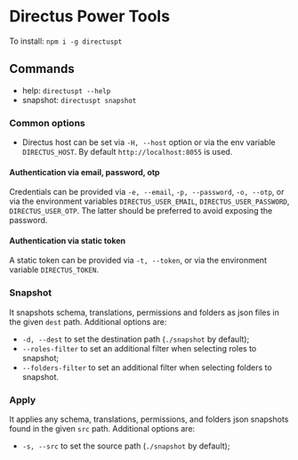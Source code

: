 # Directus Power Tools

To install: `npm i -g directuspt`

## Commands

- help: `directuspt --help`
- snapshot: `directuspt snapshot`

### Common options

- Directus host can be set via `-H, --host` option or via the env variable `DIRECTUS_HOST`. By default `http://localhost:8055` is used.

#### Authentication via email, password, otp

Credentials can be provided via `-e, --email`, `-p, --password`, `-o, --otp`, or via the environment variables `DIRECTUS_USER_EMAIL`, `DIRECTUS_USER_PASSWORD`, `DIRECTUS_USER_OTP`. The latter should be preferred to avoid exposing the password.

#### Authentication via static token

A static token can be provided via `-t, --token`, or via the environment variable `DIRECTUS_TOKEN`.

### Snapshot

It snapshots schema, translations, permissions and folders as json files in the given `dest` path.
Additional options are:

- `-d, --dest` to set the destination path (`./snapshot` by default);
- `--roles-filter` to set an additional filter when selecting roles to snapshot;
- `--folders-filter` to set an additional filter when selecting folders to snapshot.

### Apply

It applies any schema, translations, permissions, and folders json snapshots found in the given `src` path.
Additional options are:

- `-s, --src` to set the source path (`./snapshot` by default);
